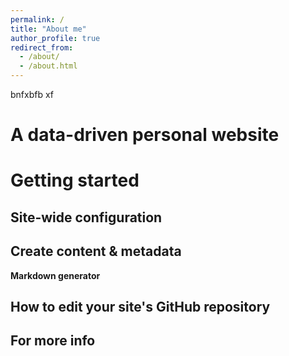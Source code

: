 ```yaml
---
permalink: /
title: "About me"
author_profile: true
redirect_from: 
  - /about/
  - /about.html
---
```


bnfxbfb xf 

A data-driven personal website
======


Getting started
======

Site-wide configuration
------


Create content & metadata
------


**Markdown generator**


How to edit your site's GitHub repository
------

For more info
------

